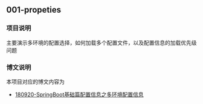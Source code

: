 ## 001-propeties

### 项目说明

主要演示多环境的配置选择，如何加载多个配置文件，以及配置信息的加载优先级问题

### 博文说明

本项目对应的博文内容为

- [180920-SpringBoot基础篇配置信息之多环境配置信息](http://spring.hhui.top/spring-blog/2018/09/20/180920-SpringBoot%E5%9F%BA%E7%A1%80%E7%AF%87%E9%85%8D%E7%BD%AE%E4%BF%A1%E6%81%AF%E4%B9%8B%E5%A4%9A%E7%8E%AF%E5%A2%83%E9%85%8D%E7%BD%AE%E4%BF%A1%E6%81%AF/)